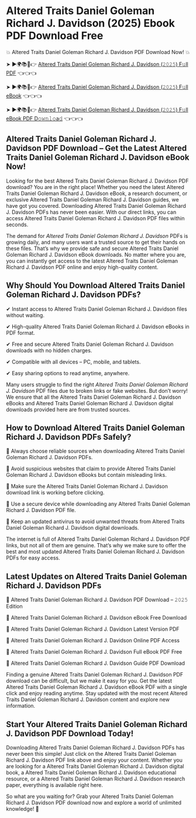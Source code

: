 # Altered Traits Daniel Goleman Richard J. Davidson (2025) Ebook PDF Download Free

💥 Altered Traits Daniel Goleman Richard J. Davidson PDF Download Now! 💥

➤ ►🌍📚📱👉 [Altered Traits Daniel Goleman Richard J. Davidson (𝟸𝟶𝟸𝟻) F𝚞ll PDF](https://getpdf.xyz/altered-traits-daniel-goleman-richard-j.-davidson) 👈👈👈


➤ ►🌍📚📱👉 [Altered Traits Daniel Goleman Richard J. Davidson (𝟸𝟶𝟸𝟻) F𝚞ll eBook](https://getpdf.xyz/altered-traits-daniel-goleman-richard-j.-davidson) 👈👈👈


➤ ►🌍📚📱👉 [Altered Traits Daniel Goleman Richard J. Davidson (𝟸𝟶𝟸𝟻) F𝚞ll eBook PDF D𝚘𝚠𝚗𝚕𝚘a𝚍](https://getpdf.xyz/altered-traits-daniel-goleman-richard-j.-davidson) 👈👈👈


## Altered Traits Daniel Goleman Richard J. Davidson PDF Download – Get the Latest Altered Traits Daniel Goleman Richard J. Davidson eBook Now!

Looking for the best Altered Traits Daniel Goleman Richard J. Davidson PDF download? You are in the right place! Whether you need the latest Altered Traits Daniel Goleman Richard J. Davidson eBook, a research document, or exclusive Altered Traits Daniel Goleman Richard J. Davidson guides, we have got you covered. Downloading Altered Traits Daniel Goleman Richard J. Davidson PDFs has never been easier. With our direct links, you can access Altered Traits Daniel Goleman Richard J. Davidson PDF files within seconds.

The demand for *Altered Traits Daniel Goleman Richard J. Davidson* PDFs is growing daily, and many users want a trusted source to get their hands on these files. That’s why we provide safe and secure Altered Traits Daniel Goleman Richard J. Davidson eBook downloads. No matter where you are, you can instantly get access to the latest Altered Traits Daniel Goleman Richard J. Davidson PDF online and enjoy high-quality content.

## Why Should You Download Altered Traits Daniel Goleman Richard J. Davidson PDFs?

✔ Instant access to Altered Traits Daniel Goleman Richard J. Davidson files without waiting.

✔ High-quality Altered Traits Daniel Goleman Richard J. Davidson eBooks in PDF format.

✔ Free and secure Altered Traits Daniel Goleman Richard J. Davidson downloads with no hidden charges.

✔ Compatible with all devices – PC, mobile, and tablets.

✔ Easy sharing options to read anytime, anywhere.

Many users struggle to find the right *Altered Traits Daniel Goleman Richard J. Davidson* PDF files due to broken links or fake websites. But don’t worry! We ensure that all the Altered Traits Daniel Goleman Richard J. Davidson eBooks and Altered Traits Daniel Goleman Richard J. Davidson digital downloads provided here are from trusted sources.

## How to Download Altered Traits Daniel Goleman Richard J. Davidson PDFs Safely?

📌 Always choose reliable sources when downloading Altered Traits Daniel Goleman Richard J. Davidson PDFs.

📌 Avoid suspicious websites that claim to provide Altered Traits Daniel Goleman Richard J. Davidson eBooks but contain misleading links.

📌 Make sure the Altered Traits Daniel Goleman Richard J. Davidson download link is working before clicking.

📌 Use a secure device while downloading any Altered Traits Daniel Goleman Richard J. Davidson PDF file.

📌 Keep an updated antivirus to avoid unwanted threats from Altered Traits Daniel Goleman Richard J. Davidson digital downloads.

The internet is full of Altered Traits Daniel Goleman Richard J. Davidson PDF links, but not all of them are genuine. That’s why we make sure to offer the best and most updated Altered Traits Daniel Goleman Richard J. Davidson PDFs for easy access.

## Latest Updates on Altered Traits Daniel Goleman Richard J. Davidson PDFs

🔹 Altered Traits Daniel Goleman Richard J. Davidson PDF Download – 𝟸𝟶𝟸𝟻 Edition

🔹 Altered Traits Daniel Goleman Richard J. Davidson eBook Free Download

🔹 Altered Traits Daniel Goleman Richard J. Davidson Latest Version PDF

🔹 Altered Traits Daniel Goleman Richard J. Davidson Online PDF Access

🔹 Altered Traits Daniel Goleman Richard J. Davidson Full eBook PDF Free

🔹 Altered Traits Daniel Goleman Richard J. Davidson Guide PDF Download

Finding a genuine Altered Traits Daniel Goleman Richard J. Davidson PDF download can be difficult, but we make it easy for you. Get the latest Altered Traits Daniel Goleman Richard J. Davidson eBook PDF with a single click and enjoy reading anytime. Stay updated with the most recent Altered Traits Daniel Goleman Richard J. Davidson content and explore new information.

## Start Your Altered Traits Daniel Goleman Richard J. Davidson PDF Download Today!

Downloading Altered Traits Daniel Goleman Richard J. Davidson PDFs has never been this simple! Just click on the Altered Traits Daniel Goleman Richard J. Davidson PDF link above and enjoy your content. Whether you are looking for a Altered Traits Daniel Goleman Richard J. Davidson digital book, a Altered Traits Daniel Goleman Richard J. Davidson educational resource, or a Altered Traits Daniel Goleman Richard J. Davidson research paper, everything is available right here.

So what are you waiting for? Grab your Altered Traits Daniel Goleman Richard J. Davidson PDF download now and explore a world of unlimited knowledge! 🚀